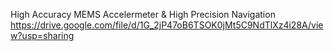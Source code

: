 High Accuracy MEMS Accelermeter & High Precision Navigation
https://drive.google.com/file/d/1G_2jP47oB6TSOK0jMt5C9NdTlXz4i28A/view?usp=sharing
